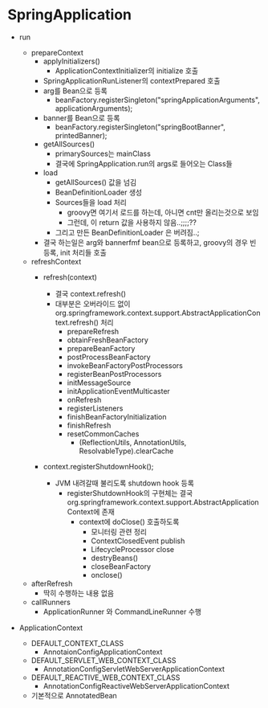 # SpringApplication


 - run 
   - prepareContext
     - applyInitializers()
       - ApplicationContextInitializer의 initialize 호출
     - SpringApplicationRunListener의 contextPrepared 호출
     - arg를 Bean으로 등록
       - beanFactory.registerSingleton("springApplicationArguments", applicationArguments);
     - banner를 Bean으로 등록
       - beanFactory.registerSingleton("springBootBanner", printedBanner);
     - getAllSources()
       - primarySources는 mainClass
       - 결국에 SpringApplication.run의 args로 들어오는 Class들
     - load
       - getAllSources() 값을 넘김
       - BeanDefinitionLoader 생성
       - Sources들을 load 처리
         - groovy면 여기서 로드를 하는데, 아니면 cnt만 올리는것으로 보임
         - 그런데, 이 return 값을 사용하지 않음..;;;;??
       - 그리고 만든 BeanDefinitionLoader 은 버려짐..;
      - 결국 하는일은 arg와 bannerfmf bean으로 등록하고, groovy의 경우 빈등록, init 처리들 호출
   - refreshContext
     - refresh(context)
       - 결국 context.refresh()
       - 대부분은 오버라이드 없이 org.springframework.context.support.AbstractApplicationContext.refresh() 처리
         - prepareRefresh
         - obtainFreshBeanFactory
         - prepareBeanFactory
         - postProcessBeanFactory
         - invokeBeanFactoryPostProcessors
         - registerBeanPostProcessors
         - initMessageSource
         - initApplicationEventMulticaster
         - onRefresh
         - registerListeners
         - finishBeanFactoryInitialization
         - finishRefresh
         - resetCommonCaches
           - (ReflectionUtils, AnnotationUtils, ResolvableType).clearCache
         
         
     - context.registerShutdownHook();
       - JVM 내려갈때 불리도록 shutdown hook 등록
         - registerShutdownHook의 구현체는 결국 org.springframework.context.support.AbstractApplicationContext에 존재
           - context에 doClose() 호출하도록
             - 모니터링 관련 정리
             - ContextClosedEvent publish
             - LifecycleProcessor close
             - destryBeans()
             - closeBeanFactory
             - onclose()
   - afterRefresh
     - 딱히 수행하는 내용 없음
   - callRunners
     - ApplicationRunner 와 CommandLineRunner 수행




- ApplicationContext
  - DEFAULT_CONTEXT_CLASS
    - AnnotaionConfigApplicationContext
  - DEFAULT_SERVLET_WEB_CONTEXT_CLASS
    - AnnotationConfigServletWebServerApplicationContext
  - DEFAULT_REACTIVE_WEB_CONTEXT_CLASS
    - AnnotationConfigReactiveWebServerApplicationContext
  - 기본적으로 AnnotatedBean
